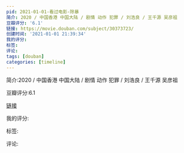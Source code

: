 ```yaml
---
pid: 2021-01-01-看过电影-除暴
简介: 2020 / 中国香港 中国大陆 / 剧情 动作 犯罪 / 刘浩良 / 王千源 吴彦祖
豆瓣评分: '6.1'
链接: https://movie.douban.com/subject/30373723/
创建时间: '2021-01-01 21:39:34'
我的评分:
标签:
评论:
tags: [douban]
categories: [timeline]
---
```

简介:2020 / 中国香港 中国大陆 / 剧情 动作 犯罪 / 刘浩良 / 王千源 吴彦祖

豆瓣评分:6.1

[链接](https://movie.douban.com/subject/30373723/)

我的评分:

标签:

评论:

